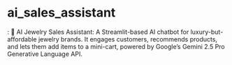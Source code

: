 # ai_sales_assistant
:  💎 AI Jewelry Sales Assistant:  A Streamlit-based AI chatbot for luxury-but-affordable jewelry brands. It engages customers, recommends products, and lets them add items to a mini-cart, powered by Google’s Gemini 2.5 Pro Generative Language API.

